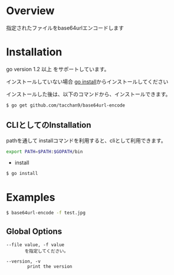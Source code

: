 # Overview

指定されたファイルをbase64urlエンコードします

# Installation

go version 1.2 以上 をサポートしています。

インストールしていない場合 [go install](https://golang.org/doc/install)からインストールしてください

インストールした後は、以下のコマンドから、インストールできます。
   
```bash
$ go get github.com/tacchan9/base64url-encode
```

##  CLIとしてのInstallation
pathを通して installコマンドを利用すると、cliとして利用できます。
```bash
export PATH=$PATH:$GOPATH/bin
```

* install
```bash
$ go install
```

# Examples

```bash
$ base64url-encode -f test.jpg
```

## Global Options
```
--file value, -f value
       を指定してください。
```

```
--version, -v                
        print the version
```
